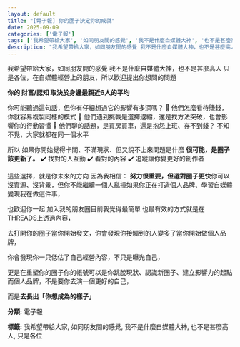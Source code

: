 ```yaml
---
layout: default
title: "[電子報] 你的圈子決定你的成就"
date: 2025-09-09
categories: ['電子報']
tags: ['我希望帶給大家', '如同朋友間的感覺', '我不是什麼自媒體大神', '也不是甚麼高人', '只是各位']
description: "我希望帶給大家，如同朋友間的感覺 我不是什麼自媒體大神，也不是甚麼高人 只是各位，在自媒體經營上的朋友，所以歡迎提出你想問的問題 **你的 財富/認知 取決於身邊最親近6人的平均** 你可能聽過這句話..."
---
```


我希望帶給大家，如同朋友間的感覺
我不是什麼自媒體大神，也不是甚麼高人
只是各位，在自媒體經營上的朋友，所以歡迎提出你想問的問題

**你的 財富/認知 取決於身邊最親近6人的平均**

你可能聽過這句話，但你有仔細想過它的影響有多深嗎？
🔸 他們怎麼看待賺錢，你就容易複製同樣的模式
🔸 他們遇到挑戰是選擇退縮，還是找方法突破，也會影響你的行動習慣
🔸 他們聊的話題，是買房買車，還是抱怨上班、存不到錢？
不知不覺，大家就都在同一個水平

所以
如果你開始覺得卡關、不滿現狀、但又說不上來問題是什麼
**很可能，是圈子該更新了。**
✔️ 找對的人互動
✔️ 看對的內容
✔️ 追蹤讓你變更好的創作者

這些選擇，就是你未來的方向
因為我相信： **努力很重要，但選對圈子更快**你可以沒資源、沒背景，但你不能繼續一個人亂撞如果你正在打造個人品牌、學習自媒體變現我在做這件事，

也歡迎你一起 加入我的朋友圈目前我覺得最簡單 也最有效的方式就是在THREADS上透過內容，

去打開你的圈子當你開始發文，你會發現你接觸到的人變多了當你開始做個人品牌，

你會發現你一只低估了自己經營內容，不只是曝光自己，

更是在重塑你的圈子你的帳號可以是你跳脫現狀、認識新圈子、建立影響力的起點
而個人品牌，不是要你去演一個更好的自己，

而是**去長出「你想成為的樣子」**



<p><strong>分類:</strong> 電子報</p>
<p><strong>標籤:</strong> 我希望帶給大家, 如同朋友間的感覺, 我不是什麼自媒體大神, 也不是甚麼高人, 只是各位</p>
